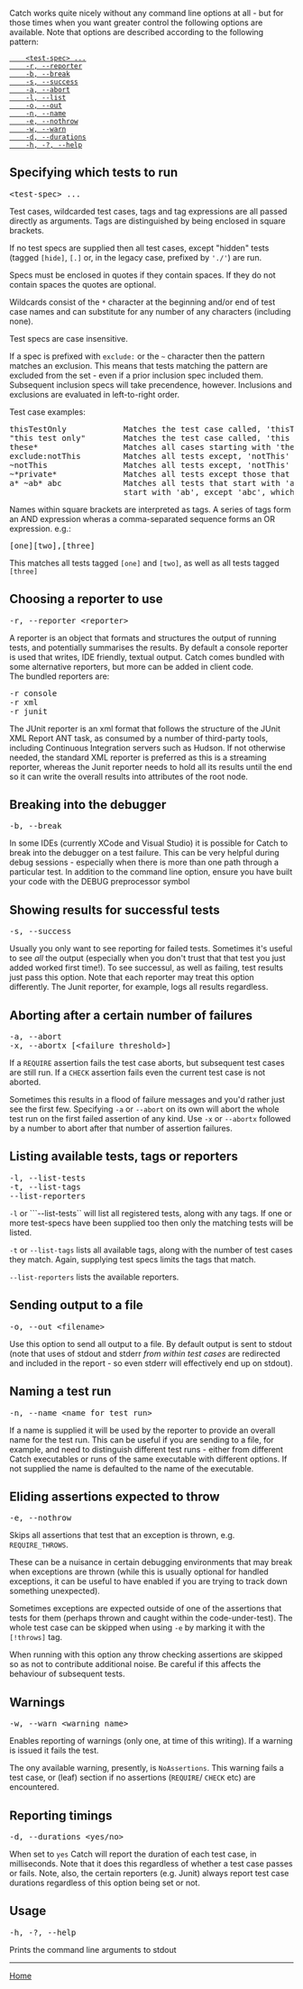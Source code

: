 Catch works quite nicely without any command line options at all - but for those times when you want greater control the following options are available.
Note that options are described according to the following pattern:

<a href="#specifying-which-tests-to-run">               `    <test-spec> ...`</a><br />
<a href="#choosing-a-reporter-to-use">                  `    -r, --reporter`</a><br />
<a href="#breaking-into-the-debugger">                  `    -b, --break`</a><br />
<a href="#showing-results-for-successful-tests">        `    -s, --success`</a><br />
<a href="#aborting-after-a-certain-number-of-failures"> `    -a, --abort`</a><br />
<a href="#listing-available-tests-tags-or-reporters">   `    -l, --list`</a><br />
<a href="#sending-output-to-a-file">                    `    -o, --out`</a><br />
<a href="#naming-a-test-run">                           `    -n, --name`</a><br />
<a href="#eliding-assertions-expected-to-throw">        `    -e, --nothrow`</a><br />
<a href="#warnings">                                    `    -w, --warn`</a><br />
<a href="#reporting-timings">                           `    -d, --durations`</a><br />
<a href="#usage">                                       `    -h, -?, --help`</a><br />

<a id="specifying-which-tests-to-run"></a>
## Specifying which tests to run

<pre>&lt;test-spec> ...</pre>

Test cases, wildcarded test cases, tags and tag expressions are all passed directly as arguments. Tags are distinguished by being enclosed in square brackets.

If no test specs are supplied then all test cases, except "hidden" tests (tagged ```[hide]```, ```[.]``` or, in the legacy case, prefixed by `'./'`) are run.

Specs must be enclosed in quotes if they contain spaces. If they do not contain spaces the quotes are optional.

Wildcards consist of the `*` character at the beginning and/or end of test case names and can substitute for any number of any characters (including none).

Test specs are case insensitive.

If a spec is prefixed with `exclude:` or the `~` character then the pattern matches an exclusion. This means that tests matching the pattern are excluded from the set - even if a prior inclusion spec included them. Subsequent inclusion specs will take precendence, however.
Inclusions and exclusions are evaluated in left-to-right order.

Test case examples:

<pre>thisTestOnly            Matches the test case called, 'thisTestOnly'
"this test only"        Matches the test case called, 'this test only'
these*                  Matches all cases starting with 'these'
exclude:notThis         Matches all tests except, 'notThis'
~notThis                Matches all tests except, 'notThis'
~*private*              Matches all tests except those that contain 'private'
a* ~ab* abc             Matches all tests that start with 'a', except those that
                        start with 'ab', except 'abc', which is included
</pre>

Names within square brackets are interpreted as tags.
A series of tags form an AND expression wheras a comma-separated sequence forms an OR expression. e.g.:

<pre>[one][two],[three]</pre>
This matches all tests tagged `[one]` and `[two]`, as well as all tests tagged `[three]`


<a id="choosing-a-reporter-to-use"></a>
## Choosing a reporter to use

<pre>-r, --reporter &lt;reporter></pre>

A reporter is an object that formats and structures the output of running tests, and potentially summarises the results. By default a console reporter is used that writes, IDE friendly, textual output. Catch comes bundled with some alternative reporters, but more can be added in client code.<br />
The bundled reporters are:

<pre>-r console
-r xml
-r junit
</pre>

The JUnit reporter is an xml format that follows the structure of the JUnit XML Report ANT task, as consumed by a number of third-party tools, including Continuous Integration servers such as Hudson. If not otherwise needed, the standard XML reporter is preferred as this is a streaming reporter, whereas the Junit reporter needs to hold all its results until the end so it can write the overall results into attributes of the root node.

<a id="breaking-into-the-debugger"></a>
## Breaking into the debugger
<pre>-b, --break</pre>

In some IDEs (currently XCode and Visual Studio) it is possible for Catch to break into the debugger on a test failure. This can be very helpful during debug sessions - especially when there is more than one path through a particular test.
In addition to the command line option, ensure you have built your code with the DEBUG preprocessor symbol

<a id="showing-results-for-successful-tests"></a>
## Showing results for successful tests
<pre>-s, --success</pre>

Usually you only want to see reporting for failed tests. Sometimes it's useful to see *all* the output (especially when you don't trust that that test you just added worked first time!).
To see successul, as well as failing, test results just pass this option. Note that each reporter may treat this option differently. The Junit reporter, for example, logs all results regardless.

<a id="aborting-after-a-certain-number-of-failures"></a>
## Aborting after a certain number of failures
<pre>-a, --abort
-x, --abortx [&lt;failure threshold>]
</pre>

If a ```REQUIRE``` assertion fails the test case aborts, but subsequent test cases are still run.
If a ```CHECK``` assertion fails even the current test case is not aborted.

Sometimes this results in a flood of failure messages and you'd rather just see the first few. Specifying ```-a``` or ```--abort``` on its own will abort the whole test run on the first failed assertion of any kind. Use ```-x``` or ```--abortx``` followed by a number to abort after that number of assertion failures.

<a id="listing-available-tests-tags-or-reporters"></a>
## Listing available tests, tags or reporters
<pre>-l, --list-tests
-t, --list-tags
--list-reporters
</pre>

```-l``` or ```--list-tests`` will list all registered tests, along with any tags.
If one or more test-specs have been supplied too then only the matching tests will be listed.

```-t``` or ```--list-tags``` lists all available tags, along with the number of test cases they match. Again, supplying test specs limits the tags that match.

```--list-reporters``` lists the available reporters.

<a id="sending-output-to-a-file"></a>
## Sending output to a file
<pre>-o, --out &lt;filename>
</pre>

Use this option to send all output to a file. By default output is sent to stdout (note that uses of stdout and stderr *from within test cases* are redirected and included in the report - so even stderr will effectively end up on stdout).

<a id="naming-a-test-run"></a>
## Naming a test run
<pre>-n, --name &lt;name for test run></pre>

If a name is supplied it will be used by the reporter to provide an overall name for the test run. This can be useful if you are sending to a file, for example, and need to distinguish different test runs - either from different Catch executables or runs of the same executable with different options. If not supplied the name is defaulted to the name of the executable.

<a id="eliding-assertions-expected-to-throw"></a>
## Eliding assertions expected to throw
<pre>-e, --nothrow</pre>

Skips all assertions that test that an exception is thrown, e.g. ```REQUIRE_THROWS```.

These can be a nuisance in certain debugging environments that may break when exceptions are thrown (while this is usually optional for handled exceptions, it can be useful to have enabled if you are trying to track down something unexpected).

Sometimes exceptions are expected outside of one of the assertions that tests for them (perhaps thrown and caught within the code-under-test). The whole test case can be skipped when using ```-e``` by marking it with the ```[!throws]``` tag.

When running with this option any throw checking assertions are skipped so as not to contribute additional noise. Be careful if this affects the behaviour of subsequent tests.

<a id="warnings"></a>
## Warnings
<pre>-w, --warn &lt;warning name></pre>

Enables reporting of warnings (only one, at time of this writing). If a warning is issued it fails the test.

The ony available warning, presently, is ```NoAssertions```. This warning fails a test case, or (leaf) section if no assertions (```REQUIRE```/ ```CHECK``` etc) are encountered.

<a id="reporting-timings"></a>
## Reporting timings
<pre>-d, --durations &lt;yes/no></pre>

When set to ```yes``` Catch will report the duration of each test case, in milliseconds. Note that it does this regardless of whether a test case passes or fails. Note, also, the certain reporters (e.g. Junit) always report test case durations regardless of this option being set or not.

<a id="usage"></a>
## Usage
<pre>-h, -?, --help</pre>

Prints the command line arguments to stdout

---

[Home](../README.md)
